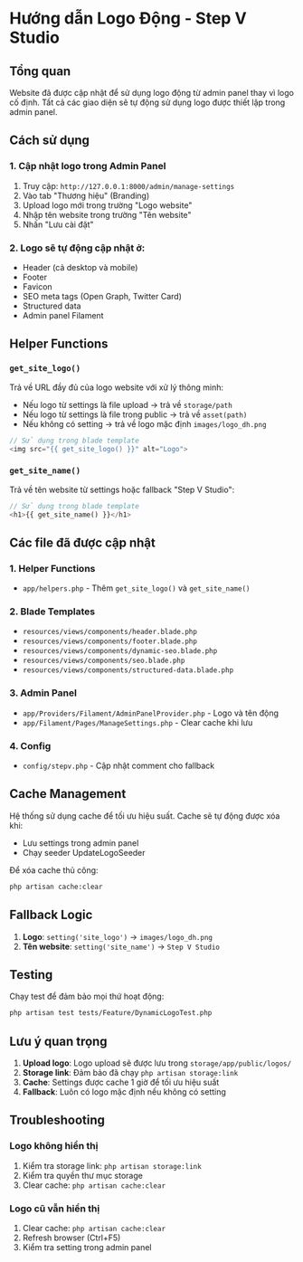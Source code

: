 # Hướng dẫn Logo Động - Step V Studio

## Tổng quan
Website đã được cập nhật để sử dụng logo động từ admin panel thay vì logo cố định. Tất cả các giao diện sẽ tự động sử dụng logo được thiết lập trong admin panel.

## Cách sử dụng

### 1. Cập nhật logo trong Admin Panel
1. Truy cập: `http://127.0.0.1:8000/admin/manage-settings`
2. Vào tab "Thương hiệu" (Branding)
3. Upload logo mới trong trường "Logo website"
4. Nhập tên website trong trường "Tên website"
5. Nhấn "Lưu cài đặt"

### 2. Logo sẽ tự động cập nhật ở:
- Header (cả desktop và mobile)
- Footer
- Favicon
- SEO meta tags (Open Graph, Twitter Card)
- Structured data
- Admin panel Filament

## Helper Functions

### `get_site_logo()`
Trả về URL đầy đủ của logo website với xử lý thông minh:
- Nếu logo từ settings là file upload → trả về `storage/path`
- Nếu logo từ settings là file trong public → trả về `asset(path)`
- Nếu không có setting → trả về logo mặc định `images/logo_dh.png`

```php
// Sử dụng trong blade template
<img src="{{ get_site_logo() }}" alt="Logo">
```

### `get_site_name()`
Trả về tên website từ settings hoặc fallback "Step V Studio":

```php
// Sử dụng trong blade template
<h1>{{ get_site_name() }}</h1>
```

## Các file đã được cập nhật

### 1. Helper Functions
- `app/helpers.php` - Thêm `get_site_logo()` và `get_site_name()`

### 2. Blade Templates
- `resources/views/components/header.blade.php`
- `resources/views/components/footer.blade.php`
- `resources/views/components/dynamic-seo.blade.php`
- `resources/views/components/seo.blade.php`
- `resources/views/components/structured-data.blade.php`

### 3. Admin Panel
- `app/Providers/Filament/AdminPanelProvider.php` - Logo và tên động
- `app/Filament/Pages/ManageSettings.php` - Clear cache khi lưu

### 4. Config
- `config/stepv.php` - Cập nhật comment cho fallback

## Cache Management

Hệ thống sử dụng cache để tối ưu hiệu suất. Cache sẽ tự động được xóa khi:
- Lưu settings trong admin panel
- Chạy seeder UpdateLogoSeeder

Để xóa cache thủ công:
```bash
php artisan cache:clear
```

## Fallback Logic

1. **Logo**: `setting('site_logo')` → `images/logo_dh.png`
2. **Tên website**: `setting('site_name')` → `Step V Studio`

## Testing

Chạy test để đảm bảo mọi thứ hoạt động:
```bash
php artisan test tests/Feature/DynamicLogoTest.php
```

## Lưu ý quan trọng

1. **Upload logo**: Logo upload sẽ được lưu trong `storage/app/public/logos/`
2. **Storage link**: Đảm bảo đã chạy `php artisan storage:link`
3. **Cache**: Settings được cache 1 giờ để tối ưu hiệu suất
4. **Fallback**: Luôn có logo mặc định nếu không có setting

## Troubleshooting

### Logo không hiển thị
1. Kiểm tra storage link: `php artisan storage:link`
2. Kiểm tra quyền thư mục storage
3. Clear cache: `php artisan cache:clear`

### Logo cũ vẫn hiển thị
1. Clear cache: `php artisan cache:clear`
2. Refresh browser (Ctrl+F5)
3. Kiểm tra setting trong admin panel
